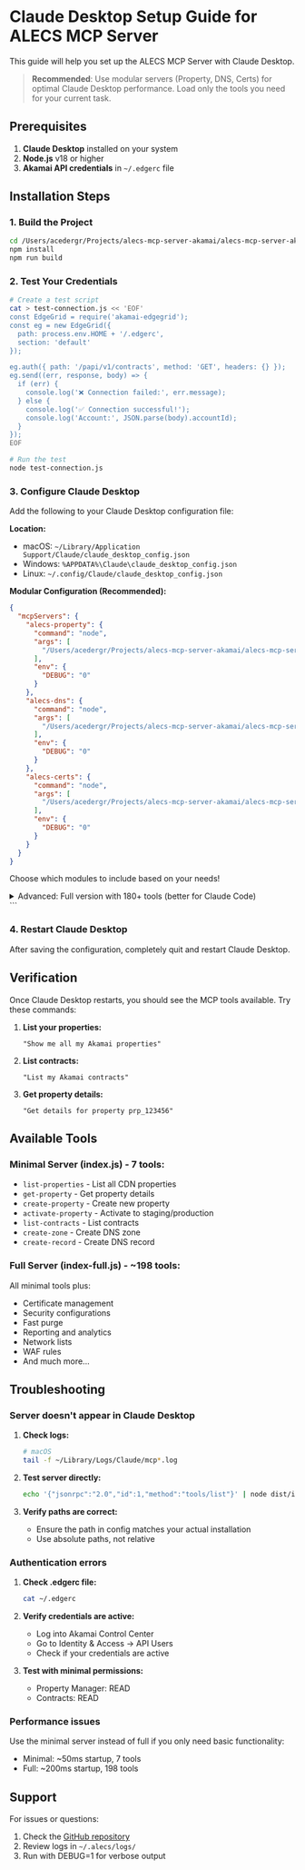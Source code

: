 # Claude Desktop Setup Guide for ALECS MCP Server

This guide will help you set up the ALECS MCP Server with Claude Desktop.

> **Recommended**: Use modular servers (Property, DNS, Certs) for optimal Claude Desktop performance. Load only the tools you need for your current task.

## Prerequisites

1. **Claude Desktop** installed on your system
2. **Node.js** v18 or higher
3. **Akamai API credentials** in `~/.edgerc` file

## Installation Steps

### 1. Build the Project

```bash
cd /Users/acedergr/Projects/alecs-mcp-server-akamai/alecs-mcp-server-akamai
npm install
npm run build
```

### 2. Test Your Credentials

```bash
# Create a test script
cat > test-connection.js << 'EOF'
const EdgeGrid = require('akamai-edgegrid');
const eg = new EdgeGrid({
  path: process.env.HOME + '/.edgerc',
  section: 'default'
});

eg.auth({ path: '/papi/v1/contracts', method: 'GET', headers: {} });
eg.send((err, response, body) => {
  if (err) {
    console.log('❌ Connection failed:', err.message);
  } else {
    console.log('✅ Connection successful!');
    console.log('Account:', JSON.parse(body).accountId);
  }
});
EOF

# Run the test
node test-connection.js
```

### 3. Configure Claude Desktop

Add the following to your Claude Desktop configuration file:

**Location:**
- macOS: `~/Library/Application Support/Claude/claude_desktop_config.json`
- Windows: `%APPDATA%\Claude\claude_desktop_config.json`
- Linux: `~/.config/Claude/claude_desktop_config.json`

**Modular Configuration (Recommended):**

```json
{
  "mcpServers": {
    "alecs-property": {
      "command": "node",
      "args": [
        "/Users/acedergr/Projects/alecs-mcp-server-akamai/alecs-mcp-server-akamai/dist/index-property.js"
      ],
      "env": {
        "DEBUG": "0"
      }
    },
    "alecs-dns": {
      "command": "node",
      "args": [
        "/Users/acedergr/Projects/alecs-mcp-server-akamai/alecs-mcp-server-akamai/dist/index-dns.js"
      ],
      "env": {
        "DEBUG": "0"
      }
    },
    "alecs-certs": {
      "command": "node",
      "args": [
        "/Users/acedergr/Projects/alecs-mcp-server-akamai/alecs-mcp-server-akamai/dist/index-certs.js"
      ],
      "env": {
        "DEBUG": "0"
      }
    }
  }
}
```

Choose which modules to include based on your needs!

<details>
<summary>Advanced: Full version with 180+ tools (better for Claude Code)</summary>

**Note**: The full server with 180+ tools works better with Claude Code due to its higher context limits. For Claude Desktop, the modular approach is recommended.

```json
{
  "mcpServers": {
    "alecs-akamai-full": {
      "command": "node",
      "args": [
        "/Users/acedergr/Projects/alecs-mcp-server-akamai/alecs-mcp-server-akamai/dist/index-full.js"
      ],
      "env": {
        "DEBUG": "0"
      }
    }
  }
}
```
</details>
```

### 4. Restart Claude Desktop

After saving the configuration, completely quit and restart Claude Desktop.

## Verification

Once Claude Desktop restarts, you should see the MCP tools available. Try these commands:

1. **List your properties:**
   ```
   "Show me all my Akamai properties"
   ```

2. **List contracts:**
   ```
   "List my Akamai contracts"
   ```

3. **Get property details:**
   ```
   "Get details for property prp_123456"
   ```

## Available Tools

### Minimal Server (index.js) - 7 tools:
- `list-properties` - List all CDN properties
- `get-property` - Get property details
- `create-property` - Create new property
- `activate-property` - Activate to staging/production
- `list-contracts` - List contracts
- `create-zone` - Create DNS zone
- `create-record` - Create DNS record

### Full Server (index-full.js) - ~198 tools:
All minimal tools plus:
- Certificate management
- Security configurations
- Fast purge
- Reporting and analytics
- Network lists
- WAF rules
- And much more...

## Troubleshooting

### Server doesn't appear in Claude Desktop

1. **Check logs:**
   ```bash
   # macOS
   tail -f ~/Library/Logs/Claude/mcp*.log
   ```

2. **Test server directly:**
   ```bash
   echo '{"jsonrpc":"2.0","id":1,"method":"tools/list"}' | node dist/index.js
   ```

3. **Verify paths are correct:**
   - Ensure the path in config matches your actual installation
   - Use absolute paths, not relative

### Authentication errors

1. **Check .edgerc file:**
   ```bash
   cat ~/.edgerc
   ```

2. **Verify credentials are active:**
   - Log into Akamai Control Center
   - Go to Identity & Access → API Users
   - Check if your credentials are active

3. **Test with minimal permissions:**
   - Property Manager: READ
   - Contracts: READ

### Performance issues

Use the minimal server instead of full if you only need basic functionality:
- Minimal: ~50ms startup, 7 tools
- Full: ~200ms startup, 198 tools

## Support

For issues or questions:
1. Check the [GitHub repository](https://github.com/your-repo/alecs-mcp-server-akamai)
2. Review logs in `~/.alecs/logs/`
3. Run with DEBUG=1 for verbose output